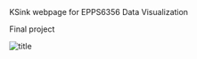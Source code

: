 <!doctype html>
<html>
<head
<title>KSink webpage for EPPS6356 Data Visualization</title> 
</head>
<body>

<hl>Final project</h1>
<br>
  
<img src="yrTotalP.png" alt="title">
<br>
